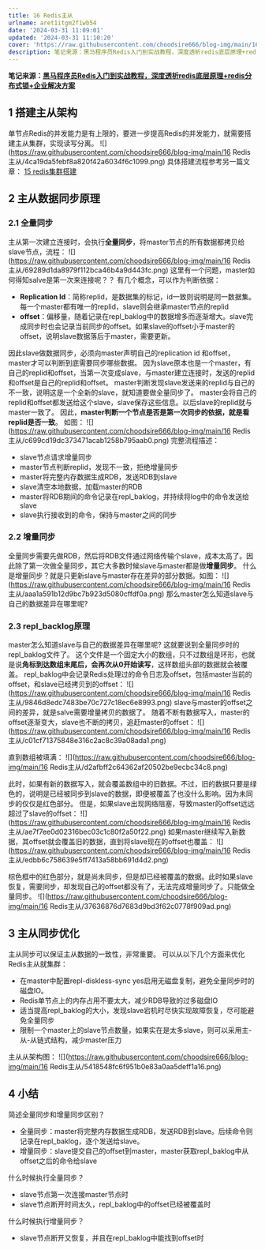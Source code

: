```yaml
---
title: 16 Redis主从
urlname: aret1itgm2f1wb54
date: '2024-03-31 11:09:01'
updated: '2024-03-31 11:10:20'
cover: 'https://raw.githubusercontent.com/choodsire666/blog-img/main/16 Redis主从/4ca19da5febf8a820f42a6034f6c1099.png'
description: 笔记来源：黑马程序员Redis入门到实战教程，深度透析redis底层原理+redis分布式锁+企业解决方案1 搭建主从架构单节点Redis的并发能力是有上限的，要进一步提高Redis的并发能力，就需要搭建主从集群，实现读写分离。具体搭建流程参考另一篇文章：此处为语雀内容卡片，点击链接查看：ht...
---
```

**笔记来源：**[**黑马程序员Redis入门到实战教程，深度透析redis底层原理+redis分布式锁+企业解决方案**](https://www.bilibili.com/video/BV1cr4y1671t/?spm_id_from=333.337.search-card.all.click&vd_source=e8046ccbdc793e09a75eb61fe8e84a30)
## 1 搭建主从架构
单节点Redis的并发能力是有上限的，要进一步提高Redis的并发能力，就需要搭建主从集群，实现读写分离。
![](https://raw.githubusercontent.com/choodsire666/blog-img/main/16 Redis主从/4ca19da5febf8a820f42a6034f6c1099.png)
具体搭建流程参考另一篇文章：
[15 redis集群搭建](https://www.yuque.com/u21918439/vg7knb/xkt6nu?view=doc_embed)
## 2 主从数据同步原理
### 2.1 全量同步
主从第一次建立连接时，会执行**全量同步**，将master节点的所有数据都拷贝给slave节点，流程：
![](https://raw.githubusercontent.com/choodsire666/blog-img/main/16 Redis主从/69289d1da8979f112bca46b4a9d443fc.png)
这里有一个问题，master如何得知salve是第一次来连接呢？？
有几个概念，可以作为判断依据：

- **Replication Id**：简称replid，是数据集的标记，id一致则说明是同一数据集。每一个master都有唯一的replid，slave则会继承master节点的replid
- **offset**：偏移量，随着记录在repl_baklog中的数据增多而逐渐增大。slave完成同步时也会记录当前同步的offset。如果slave的offset小于master的offset，说明slave数据落后于master，需要更新。

因此slave做数据同步，必须向master声明自己的replication id 和offset，master才可以判断到底需要同步哪些数据。
因为slave原本也是一个master，有自己的replid和offset，当第一次变成slave，与master建立连接时，发送的replid和offset是自己的replid和offset。
master判断发现slave发送来的replid与自己的不一致，说明这是一个全新的slave，就知道要做全量同步了。
master会将自己的replid和offset都发送给这个slave，slave保存这些信息。以后slave的replid就与master一致了。
因此，**master判断一个节点是否是第一次同步的依据，就是看replid是否一致**。
如图：
![](https://raw.githubusercontent.com/choodsire666/blog-img/main/16 Redis主从/c699cd19dc373471acab1258b795aab0.png)
完整流程描述：

- slave节点请求增量同步
- master节点判断replid，发现不一致，拒绝增量同步
- master将完整内存数据生成RDB，发送RDB到slave
- slave清空本地数据，加载master的RDB
- master将RDB期间的命令记录在repl_baklog，并持续将log中的命令发送给slave
- slave执行接收到的命令，保持与master之间的同步

### 2.2 增量同步
全量同步需要先做RDB，然后将RDB文件通过网络传输个slave，成本太高了。因此除了第一次做全量同步，其它大多数时候slave与master都是做**增量同步**。
什么是增量同步？就是只更新slave与master存在差异的部分数据。如图：
![](https://raw.githubusercontent.com/choodsire666/blog-img/main/16 Redis主从/aaa1a591b12d9bc7b923d5080cffdf0a.png)
那么master怎么知道slave与自己的数据差异在哪里呢?

### 2.3 repl_backlog原理
master怎么知道slave与自己的数据差异在哪里呢?
这就要说到全量同步时的repl_baklog文件了。
这个文件是一个固定大小的数组，只不过数组是环形，也就是说**角标到达数组末尾后，会再次从0开始读写**，这样数组头部的数据就会被覆盖。
repl_baklog中会记录Redis处理过的命令日志及offset，包括master当前的offset，和slave已经拷贝到的offset：
![](https://raw.githubusercontent.com/choodsire666/blog-img/main/16 Redis主从/9846d8edc7483be70c727c18ec6e8993.png)
slave与master的offset之间的差异，就是salve需要增量拷贝的数据了。
随着不断有数据写入，master的offset逐渐变大，slave也不断的拷贝，追赶master的offset：
![](https://raw.githubusercontent.com/choodsire666/blog-img/main/16 Redis主从/c01cf71375848e316c2ac8c39a08ada1.png)

直到数组被填满：
![](https://raw.githubusercontent.com/choodsire666/blog-img/main/16 Redis主从/d2afbff2c64362af20502be9ecbc34c8.png)

此时，如果有新的数据写入，就会覆盖数组中的旧数据。不过，旧的数据只要是绿色的，说明是已经被同步到slave的数据，即便被覆盖了也没什么影响。因为未同步的仅仅是红色部分。
但是，如果slave出现网络阻塞，导致master的offset远远超过了slave的offset：
![](https://raw.githubusercontent.com/choodsire666/blog-img/main/16 Redis主从/ae7f7ee0d02316bec03c1c80f2a50f22.png)
如果master继续写入新数据，其offset就会覆盖旧的数据，直到将slave现在的offset也覆盖：
![](https://raw.githubusercontent.com/choodsire666/blog-img/main/16 Redis主从/edbb6c758639e5ff7413a58bb691d4d2.png)

棕色框中的红色部分，就是尚未同步，但是却已经被覆盖的数据。此时如果slave恢复，需要同步，却发现自己的offset都没有了，无法完成增量同步了。只能做全量同步。
![](https://raw.githubusercontent.com/choodsire666/blog-img/main/16 Redis主从/37636876d7683d9bd3f62c0778f909ad.png)

## 3 主从同步优化
主从同步可以保证主从数据的一致性，非常重要。
可以从以下几个方面来优化Redis主从就集群：

- 在master中配置repl-diskless-sync yes启用无磁盘复制，避免全量同步时的磁盘IO。
- Redis单节点上的内存占用不要太大，减少RDB导致的过多磁盘IO
- 适当提高repl_baklog的大小，发现slave宕机时尽快实现故障恢复，尽可能避免全量同步
- 限制一个master上的slave节点数量，如果实在是太多slave，则可以采用主-从-从链式结构，减少master压力

主从从架构图：
![](https://raw.githubusercontent.com/choodsire666/blog-img/main/16 Redis主从/5418548fc6f951b0e83a0aa5deff1a16.png)
## 4 小结
简述全量同步和增量同步区别？

- 全量同步：master将完整内存数据生成RDB，发送RDB到slave。后续命令则记录在repl_baklog，逐个发送给slave。
- 增量同步：slave提交自己的offset到master，master获取repl_baklog中从offset之后的命令给slave

什么时候执行全量同步？

- slave节点第一次连接master节点时
- slave节点断开时间太久，repl_baklog中的offset已经被覆盖时

什么时候执行增量同步？

- slave节点断开又恢复，并且在repl_baklog中能找到offset时


